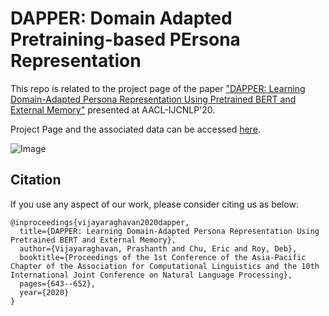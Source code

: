 # DAPPER: Domain Adapted Pretraining-based PErsona Representation





This repo is related to the project page of the paper ["DAPPER: Learning Domain-Adapted Persona Representation Using Pretrained BERT and External Memory"](https://www.aclweb.org/anthology/2020.aacl-main.65/) presented at AACL-IJCNLP'20.


Project Page and the associated data can be accessed [here](https://pralav.github.io/adv_egs/?c=12).

![Image](/character_tropes.001.jpeg)


## Citation

If you use any aspect of our work, please consider citing us as below:
```
@inproceedings{vijayaraghavan2020dapper,
  title={DAPPER: Learning Domain-Adapted Persona Representation Using Pretrained BERT and External Memory},
  author={Vijayaraghavan, Prashanth and Chu, Eric and Roy, Deb},
  booktitle={Proceedings of the 1st Conference of the Asia-Pacific Chapter of the Association for Computational Linguistics and the 10th International Joint Conference on Natural Language Processing},
  pages={643--652},
  year={2020}
}
```







